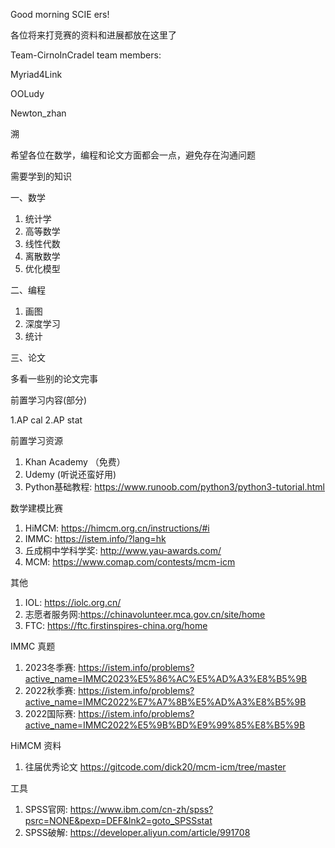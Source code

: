 Good morning SCIE ers! 

各位将来打竞赛的资料和进展都放在这里了

Team-CirnoInCradel team members:

  Myriad4Link
  
  OOLudy
  
  Newton_zhan
  
  溯

希望各位在数学，编程和论文方面都会一点，避免存在沟通问题

需要学到的知识

一、数学

1. 统计学
2. 高等数学
3. 线性代数
4. 离散数学
5. 优化模型

二、编程

1. 画图
2. 深度学习
3. 统计

三、论文

多看一些别的论文完事

前置学习内容(部分)

1.AP cal
2.AP stat

前置学习资源
1. Khan Academy （免费）
2. Udemy (听说还蛮好用)
3. Python基础教程: https://www.runoob.com/python3/python3-tutorial.html

数学建模比赛

1. HiMCM: https://himcm.org.cn/instructions/#i
2. IMMC: https://istem.info/?lang=hk
3. 丘成桐中学科学奖: http://www.yau-awards.com/
4. MCM: https://www.comap.com/contests/mcm-icm

其他

1. IOL: https://iolc.org.cn/
2. 志愿者服务网:https://chinavolunteer.mca.gov.cn/site/home
3. FTC: https://ftc.firstinspires-china.org/home

IMMC 真题
1. 2023冬季赛: https://istem.info/problems?active_name=IMMC2023%E5%86%AC%E5%AD%A3%E8%B5%9B
2. 2022秋季赛: https://istem.info/problems?active_name=IMMC2022%E7%A7%8B%E5%AD%A3%E8%B5%9B
3. 2022国际赛: https://istem.info/problems?active_name=IMMC2022%E5%9B%BD%E9%99%85%E8%B5%9B

HiMCM 资料

1. 往届优秀论文 https://gitcode.com/dick20/mcm-icm/tree/master



工具
1. SPSS官网: https://www.ibm.com/cn-zh/spss?psrc=NONE&pexp=DEF&lnk2=goto_SPSSstat
2. SPSS破解: https://developer.aliyun.com/article/991708

